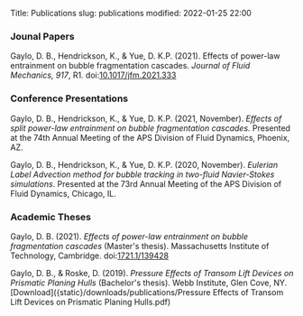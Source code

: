 Title: Publications
slug: publications
modified: 2022-01-25 22:00


### Jounal Papers

Gaylo, D. B., Hendrickson, K., & Yue, D. K.P. (2021). Effects of power-law entrainment on bubble fragmentation cascades. *Journal of Fluid Mechanics, 917*, R1. doi:[10.1017/jfm.2021.333](https://doi.org/10.1017/jfm.2021.333)

### Conference Presentations

Gaylo, D. B., Hendrickson, K., & Yue, D. K.P. (2021, November). *Effects of split power-law entrainment on bubble fragmentation cascades*. Presented at the 74th Annual Meeting of the APS Division of Fluid Dynamics, Phoenix, AZ.

Gaylo, D. B., Hendrickson, K., & Yue, D. K.P. (2020, November). *Eulerian Label Advection method for bubble tracking in two-fluid Navier-Stokes simulations*. Presented at the 73rd Annual Meeting of the APS Division of Fluid Dynamics, Chicago, IL.

### Academic Theses

Gaylo, D. B. (2021). *Effects of power-law entrainment on bubble fragmentation cascades* (Master's thesis). Massachusetts Institute of Technology, Cambridge. doi:[1721.1/139428](https://hdl.handle.net/1721.1/139438)

Gaylo, D. B., & Roske, D. (2019). *Pressure Effects of Transom Lift Devices on Prismatic Planing Hulls* (Bachelor's thesis). Webb Institute, Glen Cove, NY. [Download]({static}/downloads/publications/Pressure Effects of Transom Lift Devices on Prismatic Planing Hulls.pdf)
